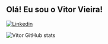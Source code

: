 ## Olá! Eu sou o Vitor Vieira!

[![Linkedin](https://img.shields.io/badge/LinkedIn-0077B5?style=for-the-badge&logo=linkedin&logoColor=white)](https://www.linkedin.com/in/v-vieira)

![Vitor GitHub stats](https://github-readme-stats.vercel.app/api?username=vvieiraa&theme=nord&show_icons=true)
